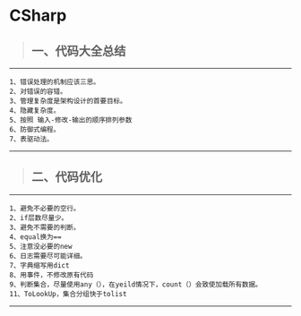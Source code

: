 # CSharp

>## 一、代码大全总结

---

	1、错误处理的机制应该三思。
	2、对错误的容错。
	3、管理复杂度是架构设计的首要目标。
	4、隐藏复杂度。
	5、按照 输入-修改-输出的顺序排列参数
	6、防御式编程。
	7、表驱动法。

---

>## 二、代码优化

---

	1、避免不必要的空行。
	2、if层数尽量少。
	3、避免不需要的判断。
	4、equal换为==
	5、注意没必要的new
	6、日志需要尽可能详细。
	7、字典缩写用dict
	8、用事件，不修改原有代码
	9、判断集合，尽量使用any（），在yeild情况下，count（）会致使加载所有数据。
	11、ToLookUp，集合分组快于tolist

---